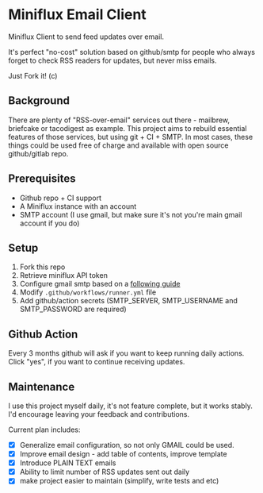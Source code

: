 # Miniflux Email Client
Miniflux Client to send feed updates over email.

It's perfect "no-cost" solution based on github/smtp for people who always forget to check RSS readers for updates, but never miss emails.

Just Fork it! (c)

## Background
There are plenty of "RSS-over-email" services out there - mailbrew, briefcake or tacodigest as example. This project aims to rebuild essential features of those services, but using git + CI + SMTP. In most cases, these things could be used free of charge and available with open source github/gitlab repo.

## Prerequisites
- Github repo + CI support
- A Miniflux instance with an account
- SMTP account (I use gmail, but make sure it's not you're main gmail account if you do)

## Setup
1. Fork this repo
2. Retrieve miniflux API token
3. Configure gmail smtp based on a [following guide](https://community.cloudflare.com/t/solved-how-to-use-gmail-smtp-to-send-from-an-email-address-which-uses-cloudflare-email-routing/382769/2)
4. Modify `.github/workflows/runner.yml` file
5. Add github/action secrets (SMTP_SERVER, SMTP_USERNAME and SMTP_PASSWORD are required)

## Github Action
Every 3 months github will ask if you want to keep running daily actions. Click "yes", if you want to continue receiving updates.

## Maintenance
I use this project myself daily, it's not feature complete, but it works stably. I'd encourage leaving your feedback and contributions.

Current plan includes:
- [x] Generalize email configuration, so not only GMAIL could be used.
- [x] Improve email design - add table of contents, improve template
- [x] Introduce PLAIN TEXT emails
- [x] Ability to limit number of RSS updates sent out daily
- [x] make project easier to maintain (simplify, write tests and etc)
